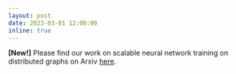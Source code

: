 ```yaml
---
layout: post
date: 2023-03-01 12:00:00
inline: true
---
```


**[New!]** Please find our work on scalable neural network training on distributed graphs on Arxiv [here](https://arxiv.org/abs/2302.13053).
